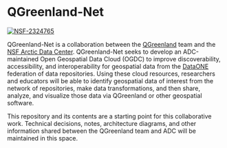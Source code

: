 # QGreenland-Net

[![NSF-2324765](https://img.shields.io/badge/NSF-2324765-red.svg)](https://nsf.gov/awardsearch/showAward?AWD_ID=2324765)

QGreenland-Net is a collaboration between the
[QGreenland](https://qgreenland.org) team and the [NSF Arctic Data
Center](http://arctic.icecoredata.org/). QGreenland-Net seeks to develop an
ADC-maintained Open Geospatial Data Cloud (OGDC) to improve discoverability,
accessibility, and interoperability for geospatial data from the
[DataONE](https://www.dataone.org/) federation of data repositories. Using these
cloud resources, researchers and educators will be able to identify geospatial
data of interest from the network of repositories, make data transformations,
and then share, analyze, and visualize those data via QGreenland or other
geospatial software.

This repository and its contents are a starting point for this collaborative
work. Technical decisions, notes, architecture diagrams, and other information
shared between the QGreenland team and ADC will be maintained in this space.

